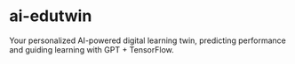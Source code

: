 # ai-edutwin
Your personalized AI-powered digital learning twin, predicting performance and guiding learning with GPT + TensorFlow.
